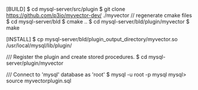 [BUILD]
$ cd mysql-server/src/plugin
$ git clone https://github.com/p3io/myvector-dev/ ./myvector
// regenerate cmake files
$ cd mysql-server/bld
$ cmake .. <other options>
$ cd mysql-server/bld/plugin/myvector
$ make

[INSTALL]
$ cp mysql-server/bld/plugin_output_directory/myvector.so   /usr/local/mysql/lib/plugin/

/// Register the plugin and create stored procedures.
$ cd mysql-server/plugin/myvector

/// Connect to 'mysql' database as 'root' 
$ mysql -u root -p mysql
mysql> source myvectorplugin.sql
